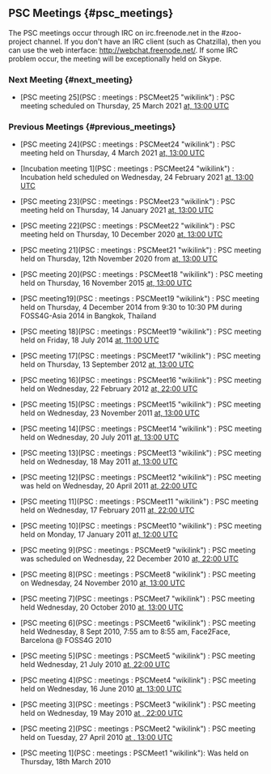 ## PSC Meetings {#psc_meetings}

The PSC meetings occur through IRC on irc.freenode.net in the
\#zoo-project channel. If you don\'t have an IRC client (such as
Chatzilla), then you can use the web interface:
<http://webchat.freenode.net/>. If some IRC problem occur, the meeting
will be exceptionally held on Skype.

### Next Meeting {#next_meeting}

-   [PSC meeting    25](PSC : meetings : PSCMeet25 "wikilink") : PSC meeting scheduled on Thursday, 25 March 2021 [at, 13:00
    UTC](https://www.timeanddate.com/worldclock/meetingdetails.html?year=2021&month=3&day=25&hour=13&min=0&sec=0&p1=1263&p2=286&p3=671)

### Previous Meetings {#previous_meetings}

-   [PSC meeting    24](PSC : meetings : PSCMeet24 "wikilink") : PSC meeting held on Thursday, 4 March 2021 [at, 13:00
    UTC](https://www.timeanddate.com/worldclock/meetingdetails.html?year=2021&month=3&day=4&hour=13&min=0&sec=0&p1=1263&p2=286&p3=671)

-   [Incubation    meeting 1](PSC : meetings : PSCMeet24 "wikilink") : Incubation held scheduled on Wednesday, 24 February
    2021 [at, 13:00
    UTC](https://www.timeanddate.com/worldclock/fixedtime.html?year=2021&month=2&day=24&hour=13&min=0&sec=0&p1=1263&p2=286&p3=671)

-   [PSC meeting    23](PSC : meetings : PSCMeet23 "wikilink") : PSC meeting held on Thursday, 14 January 2021 [at, 13:00
    UTC](https://www.timeanddate.com/worldclock/meetingdetails.html?year=2021&month=1&day=14&hour=13&min=0&sec=0&p1=1263&p2=286&p3=671)

-   [PSC meeting    22](PSC : meetings : PSCMeet22 "wikilink") : PSC meeting held on Thursday, 10 December 2020 [at, 13:00
    UTC](https://www.timeanddate.com/worldclock/meetingdetails.html?year=2020&month=12&day=10&hour=13&min=0&sec=0&p1=1263&p2=286&p3=671)

-   [PSC meeting    21](PSC : meetings : PSCMeet21 "wikilink") : PSC meeting held on Thursday, 12th November 2020 from [at,
    13:00
    UTC](http://www.timeanddate.com/worldclock/fixedtime.html?year=2015&month=11&day=16&hour=13&min=0&sec=0)

-   [PSC meeting    20](PSC : meetings : PSCMeet18 "wikilink") : PSC meeting held on Thursday, 16 November 2015 [at, 13:00
    UTC](http://www.timeanddate.com/worldclock/fixedtime.html?year=2015&month=11&day=16&hour=13&min=0&sec=0)

-   [PSC    meeting19](PSC : meetings : PSCMeet19 "wikilink") : PSC meeting held on Thursday, 4 December 2014 from
    9:30 to 10:30 PM during FOSS4G-Asia 2014 in Bangkok, Thailand

-   [PSC meeting    18](PSC : meetings : PSCMeet19 "wikilink") : PSC meeting held on Friday, 18 July 2014 [at, 11:00
    UTC](http://www.timeanddate.com/worldclock/fixedtime.html?year=2014&month=07&day=18&hour=11:00&min=0&sec=0)

-   [PSC meeting    17](PSC : meetings : PSCMeet17 "wikilink") : PSC meeting held on Thursday, 13 September 2012 [at, 13:00
    UTC](http://www.timeanddate.com/worldclock/fixedtime.html?year=2012&month=09&day=13&hour=13&min=0&sec=0)

-   [PSC meeting    16](PSC : meetings : PSCMeet16 "wikilink") : PSC meeting held on Wednesday, 22 February 2012 [at, 22:00
    UTC](http://www.timeanddate.com/worldclock/fixedtime.html?year=2012&month=2&day=22&hour=21&min=0&sec=0)
-   [PSC meeting    15](PSC : meetings : PSCMeet15 "wikilink") : PSC meeting held on Wednesday, 23 November 2011 [at, 13:00
    UTC](http://www.timeanddate.com/worldclock/fixedtime.html?year=2011&month=11&day=23&hour=13&min=0&sec=0)
-   [PSC meeting    14](PSC : meetings : PSCMeet14 "wikilink") : PSC meeting held on Wednesday, 20 July 2011 [at, 13:00
    UTC](http://www.timeanddate.com/worldclock/fixedtime.html?year=2011&month=7&day=20&hour=13&min=0&sec=0)
-   [PSC meeting    13](PSC : meetings : PSCMeet13 "wikilink") : PSC meeting held on Wednesday, 18 May 2011 [at, 13:00
    UTC](http://www.timeanddate.com/worldclock/fixedtime.html?year=2011&month=5&day=18&hour=13&min=0&sec=0)
-   [PSC meeting    12](PSC : meetings : PSCMeet12 "wikilink") : PSC meeting was held on Wednesday, 20 April 2011 [at, 22:00
    UTC](http://www.timeanddate.com/worldclock/fixedtime.html?year=2011&month=4&day=20&hour=22&min=0&sec=0)

-   [PSC meeting    11](PSC : meetings : PSCMeet11 "wikilink") : PSC meeting held on Wednesday, 17 February 2011 [at, 22:00
    UTC](http://www.timeanddate.com/worldclock/fixedtime.html?year=2011&month=2&day=16&hour=22&min=0&sec=0)

-   [PSC meeting    10](PSC : meetings : PSCMeet10 "wikilink") : PSC meeting held on Monday, 17 January 2011 [at, 12:00
    UTC](http://www.timeanddate.com/worldclock/fixedtime.html?day=17&month=1&year=2011&hour=12&min=0&sec=0&p1=0)

-   [PSC meeting    9](PSC : meetings : PSCMeet9 "wikilink") : PSC meeting was scheduled on Wednesday, 22 December 2010 [at,
    22:00
    UTC](http://www.timeanddate.com/worldclock/fixedtime.html?year=2010&month=12&day=22&hour=22&min=0&sec=0)

-   [PSC meeting    8](PSC : meetings : PSCMeet8 "wikilink") : PSC meeting on Wednesday, 24 November 2010 [at, 13:00
    UTC](http://www.timeanddate.com/worldclock/fixedtime.html?year=2010&month=11&day=24&hour=13&min=0&sec=0)

-   [PSC meeting    7](PSC : meetings : PSCMeet7 "wikilink") : PSC meeting held Wednesday, 20 October 2010 [at, 13:00
    UTC](http://www.timeanddate.com/worldclock/fixedtime.html?year=2010&month=10&day=20&hour=13&min=0&sec=0)

-   [PSC meeting    6](PSC : meetings : PSCMeet6 "wikilink") : PSC meeting held Wednesday, 8 Sept 2010, 7:55 am to 8:55 am,
    Face2Face, Barcelona @ FOSS4G 2010

-   [PSC meeting    5](PSC : meetings : PSCMeet5 "wikilink") : PSC meeting held Wednesday, 21 July 2010 [at, 22:00
    UTC](http://www.timeanddate.com/worldclock/fixedtime.html?year=2010&month=7&day=21&hour=22&min=0&sec=0)

-   [PSC meeting    4](PSC : meetings : PSCMeet4 "wikilink") : PSC meeting held on Wednesday, 16 June 2010 [at, 13:00
    UTC](http://www.timeanddate.com/worldclock/fixedtime.html?year=2010&month=6&day=16&hour=13&min=0&sec=0)

-   [PSC meeting    3](PSC : meetings : PSCMeet3 "wikilink") : PSC meeting held on Wednesday, 19 May 2010 [at , 22:00
    UTC](http://www.timeanddate.com/worldclock/fixedtime.html?year=2010&month=5&day=19&hour=22&min=0&sec=0)

-   [PSC meeting    2](PSC : meetings : PSCMeet2 "wikilink") : PSC meeting held on Tuesday, 27 April 2010 [at , 13:00
    UTC](http://www.timeanddate.com/worldclock/fixedtime.html?year=2010&month=4&day=27&hour=13&min=0&sec=0)

-   [PSC meeting    1](PSC : meetings : PSCMeet1 "wikilink"): Was held on Thursday, 18th March 2010

